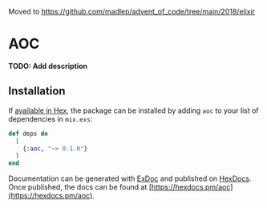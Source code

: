 Moved to https://github.com/madlep/advent_of_code/tree/main/2018/elixir

# AOC

**TODO: Add description**

## Installation

If [available in Hex](https://hex.pm/docs/publish), the package can be installed
by adding `aoc` to your list of dependencies in `mix.exs`:

```elixir
def deps do
  [
    {:aoc, "~> 0.1.0"}
  ]
end
```

Documentation can be generated with [ExDoc](https://github.com/elixir-lang/ex_doc)
and published on [HexDocs](https://hexdocs.pm). Once published, the docs can
be found at [https://hexdocs.pm/aoc](https://hexdocs.pm/aoc).

